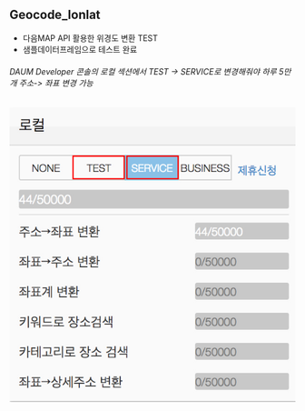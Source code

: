 ## Geocode_lonlat  

- 다음MAP API 활용한 위경도 변환 TEST
- 샘플데이터프레임으로 테스트 완료

###### DAUM Developer 콘솔의 로컬 섹션에서 TEST -> SERVICE로 변경해줘야 하루 5만개 주소-> 좌표 변경 가능
![alt text](https://github.com/woons/Geocode_lonlat/blob/master/image.jpg "howto")

